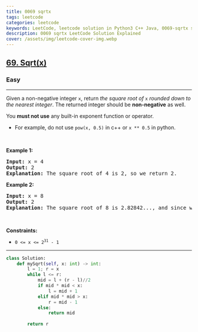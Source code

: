 ```yaml
---
title: 0069 sqrtx
tags: leetcode
categories: leetcode
keywords: LeetCode, leetcode solution in Python3 C++ Java, 0069-sqrtx solution
description: 0069 sqrtx LeetCode Solution Explained
cover: /assets/img/leetcode-cover-img.webp
---
```





<h2><a href="https://leetcode.com/problems/sqrtx/">69. Sqrt(x)</a></h2><h3>Easy</h3><hr><div><p>Given a non-negative integer <code>x</code>, return <em>the square root of </em><code>x</code><em> rounded down to the nearest integer</em>. The returned integer should be <strong>non-negative</strong> as well.</p>

<p>You <strong>must not use</strong> any built-in exponent function or operator.</p>

<ul>
	<li>For example, do not use <code>pow(x, 0.5)</code> in c++ or <code>x ** 0.5</code> in python.</li>
</ul>

<p>&nbsp;</p>
<p><strong class="example">Example 1:</strong></p>

<pre><strong>Input:</strong> x = 4
<strong>Output:</strong> 2
<strong>Explanation:</strong> The square root of 4 is 2, so we return 2.
</pre>

<p><strong class="example">Example 2:</strong></p>

<pre><strong>Input:</strong> x = 8
<strong>Output:</strong> 2
<strong>Explanation:</strong> The square root of 8 is 2.82842..., and since we round it down to the nearest integer, 2 is returned.
</pre>

<p>&nbsp;</p>
<p><strong>Constraints:</strong></p>

<ul>
	<li><code>0 &lt;= x &lt;= 2<sup>31</sup> - 1</code></li>
</ul>
</div>

---




```python
class Solution:
    def mySqrt(self, x: int) -> int:
        l = 1; r = x
        while l <= r:
            mid = l + (r - l)//2
            if mid * mid < x:
                l = mid + 1
            elif mid * mid > x:
                r = mid - 1
            else:
                return mid
        
        return r
```
